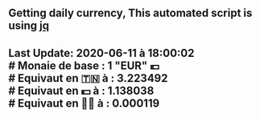 ## Getting daily currency, This automated script is using [jq](https://stedolan.github.io/jq/)
## Last Update:  2020-06-11 à 18:00:02 </br># Monaie de base : 1 "EUR" 💶 </br> # Equivaut en 🇹🇳 à :  3.223492 </br> # Equivaut en 💵 à : 1.138038</br> # Equivaut en 🐱‍💻 à :  0.000119
